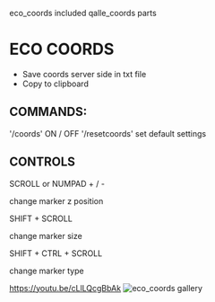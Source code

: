 eco_coords included qalle_coords parts

# ECO COORDS
- Save coords server side in txt file
- Copy to clipboard

## COMMANDS:
'/coords' ON / OFF
'/resetcoords' set default settings 

## CONTROLS

SCROLL or NUMPAD + / -

change marker z position

SHIFT + SCROLL

change marker size

SHIFT + CTRL + SCROLL

change marker type

https://youtu.be/cLlLQcgBbAk
![eco_coords gallery](https://github.com/Ekhion76/eco/blob/main/preview_images/eco_coords.jpg)
